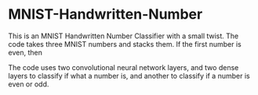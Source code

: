 # MNIST-Handwritten-Number

This is an MNIST Handwritten Number Classifier with a small twist. The code takes three MNIST numbers and stacks them. If the first number is even, then 

The code uses two convolutional neural network layers, and two dense layers to classify if what a number is, and another to classify if a number is even or odd. 
